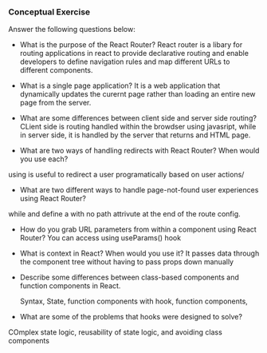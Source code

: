 ### Conceptual Exercise

Answer the following questions below:

- What is the purpose of the React Router?
 React router is a libary for routing applications in react to provide declarative routing and enable developers to define navigation rules and map different URLs to different components.
 


- What is a single page application?
It is a web application that dynamically updates the curernt page rather than loading an entire new page from the server. 

- What are some differences between client side and server side routing?
CLient side is routing handled within the browdser using javasript, while in server side, it is handled by the server that returns and HTML page. 

- What are two ways of handling redirects with React Router? When would you use each?

using <Redirect> is useful to redirect a user programatically based on user actions/

- What are two different ways to handle page-not-found user experiences using React Router? 

while <Switch> and <ROute> define a <ROute> with no path attrivute at the end of the route config.


- How do you grab URL parameters from within a component using React Router?
You can access using useParams() hook

- What is context in React? When would you use it?
It passes data through the component tree without having to pass props down manually

- Describe some differences between class-based components and function
  components in React.

  Syntax, State, function components with hook, function components, 

- What are some of the problems that hooks were designed to solve?

COmplex state logic, reusability of state logic, and avoiding class components